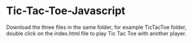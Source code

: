 # Tic-Tac-Toe-Javascript
Download the three files in the same folder, for example TicTacToe folder, double click on the index.html file to play Tic Tac Toe with another player.
